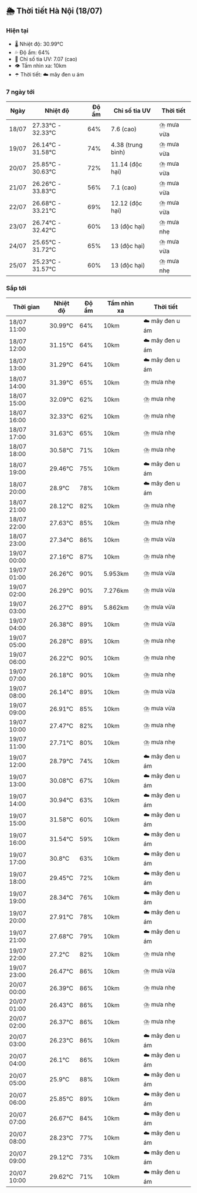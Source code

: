 ## 🌦️ Thời tiết Hà Nội (18/07)

### Hiện tại

- 🌡️ Nhiệt độ: 30.99℃
- 💦 Độ ẩm: 64%
- 🌟 Chỉ số tia UV: 7.07 (cao)
- 👁️ Tầm nhìn xa: 10km
- ☂️ Thời tiết: ☁️ mây đen u ám

### 7 ngày tới

| Ngày | Nhiệt độ | Độ ẩm | Chỉ số tia UV | Thời tiết |
| --- | --- | --- | --- | --- |
| 18/07 | 27.33℃ - 32.33℃ | 64% | 7.6 (cao) | ⛈️ mưa vừa |
| 19/07 | 26.14℃ - 31.58℃ | 74% | 4.38 (trung bình) | ⛈️ mưa vừa |
| 20/07 | 25.85℃ - 30.63℃ | 72% | 11.14 (độc hại) | ⛈️ mưa vừa |
| 21/07 | 26.26℃ - 33.83℃ | 56% | 7.1 (cao) | ⛈️ mưa vừa |
| 22/07 | 26.68℃ - 33.21℃ | 69% | 12.12 (độc hại) | ⛈️ mưa vừa |
| 23/07 | 26.74℃ - 32.42℃ | 60% | 13 (độc hại) | ⛈️ mưa nhẹ |
| 24/07 | 25.65℃ - 31.72℃ | 65% | 13 (độc hại) | ⛈️ mưa vừa |
| 25/07 | 25.23℃ - 31.57℃ | 60% | 13 (độc hại) | ⛈️ mưa nhẹ |

### Sắp tới

| Thời gian | Nhiệt độ | Độ ẩm | Tầm nhìn xa | Thời tiết |
| --- | --- | --- | --- | --- |
| 18/07 11:00 | 30.99℃ | 64% | 10km | ☁️ mây đen u ám |
| 18/07 12:00 | 31.15℃ | 64% | 10km | ☁️ mây đen u ám |
| 18/07 13:00 | 31.29℃ | 64% | 10km | ☁️ mây đen u ám |
| 18/07 14:00 | 31.39℃ | 65% | 10km | ⛈️ mưa nhẹ |
| 18/07 15:00 | 32.09℃ | 62% | 10km | ⛈️ mưa nhẹ |
| 18/07 16:00 | 32.33℃ | 62% | 10km | ⛈️ mưa nhẹ |
| 18/07 17:00 | 31.63℃ | 65% | 10km | ⛈️ mưa nhẹ |
| 18/07 18:00 | 30.58℃ | 71% | 10km | ⛈️ mưa nhẹ |
| 18/07 19:00 | 29.46℃ | 75% | 10km | ☁️ mây đen u ám |
| 18/07 20:00 | 28.9℃ | 78% | 10km | ☁️ mây đen u ám |
| 18/07 21:00 | 28.12℃ | 82% | 10km | ⛈️ mưa nhẹ |
| 18/07 22:00 | 27.63℃ | 85% | 10km | ⛈️ mưa nhẹ |
| 18/07 23:00 | 27.34℃ | 86% | 10km | ⛈️ mưa vừa |
| 19/07 00:00 | 27.16℃ | 87% | 10km | ⛈️ mưa nhẹ |
| 19/07 01:00 | 26.26℃ | 90% | 5.953km | ⛈️ mưa vừa |
| 19/07 02:00 | 26.29℃ | 90% | 7.276km | ⛈️ mưa vừa |
| 19/07 03:00 | 26.27℃ | 89% | 5.862km | ⛈️ mưa vừa |
| 19/07 04:00 | 26.38℃ | 89% | 10km | ⛈️ mưa vừa |
| 19/07 05:00 | 26.28℃ | 89% | 10km | ⛈️ mưa nhẹ |
| 19/07 06:00 | 26.22℃ | 90% | 10km | ⛈️ mưa nhẹ |
| 19/07 07:00 | 26.18℃ | 90% | 10km | ⛈️ mưa nhẹ |
| 19/07 08:00 | 26.14℃ | 89% | 10km | ⛈️ mưa vừa |
| 19/07 09:00 | 26.91℃ | 85% | 10km | ⛈️ mưa vừa |
| 19/07 10:00 | 27.47℃ | 82% | 10km | ⛈️ mưa nhẹ |
| 19/07 11:00 | 27.71℃ | 80% | 10km | ⛈️ mưa nhẹ |
| 19/07 12:00 | 28.79℃ | 74% | 10km | ☁️ mây đen u ám |
| 19/07 13:00 | 30.08℃ | 67% | 10km | ☁️ mây đen u ám |
| 19/07 14:00 | 30.94℃ | 63% | 10km | ☁️ mây đen u ám |
| 19/07 15:00 | 31.58℃ | 60% | 10km | ☁️ mây đen u ám |
| 19/07 16:00 | 31.54℃ | 59% | 10km | ☁️ mây đen u ám |
| 19/07 17:00 | 30.8℃ | 63% | 10km | ☁️ mây đen u ám |
| 19/07 18:00 | 29.45℃ | 72% | 10km | ☁️ mây đen u ám |
| 19/07 19:00 | 28.34℃ | 76% | 10km | ☁️ mây đen u ám |
| 19/07 20:00 | 27.91℃ | 78% | 10km | ☁️ mây đen u ám |
| 19/07 21:00 | 27.68℃ | 79% | 10km | ☁️ mây đen u ám |
| 19/07 22:00 | 27.2℃ | 82% | 10km | ⛈️ mưa nhẹ |
| 19/07 23:00 | 26.47℃ | 86% | 10km | ⛈️ mưa vừa |
| 20/07 00:00 | 26.39℃ | 86% | 10km | ⛈️ mưa nhẹ |
| 20/07 01:00 | 26.43℃ | 86% | 10km | ⛈️ mưa nhẹ |
| 20/07 02:00 | 26.37℃ | 86% | 10km | ⛈️ mưa nhẹ |
| 20/07 03:00 | 26.23℃ | 86% | 10km | ☁️ mây đen u ám |
| 20/07 04:00 | 26.1℃ | 86% | 10km | ☁️ mây đen u ám |
| 20/07 05:00 | 25.9℃ | 88% | 10km | ☁️ mây đen u ám |
| 20/07 06:00 | 25.85℃ | 89% | 10km | ☁️ mây đen u ám |
| 20/07 07:00 | 26.67℃ | 84% | 10km | ☁️ mây đen u ám |
| 20/07 08:00 | 28.23℃ | 77% | 10km | ☁️ mây đen u ám |
| 20/07 09:00 | 29.12℃ | 73% | 10km | ☁️ mây đen u ám |
| 20/07 10:00 | 29.62℃ | 71% | 10km | ☁️ mây đen u ám |
